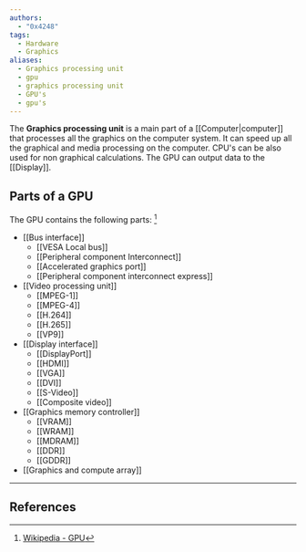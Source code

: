 ```yaml
---
authors:
  - "0x4248"
tags:
  - Hardware
  - Graphics
aliases:
  - Graphics processing unit
  - gpu
  - graphics processing unit
  - GPU's
  - gpu's
---
```

The **Graphics processing unit** is a main part of a [[Computer|computer]] that processes all the graphics on the computer system. It can speed up all the graphical and media processing on the computer. CPU's can be also used for non graphical calculations. The GPU can output data to the [[Display]].
## Parts of a GPU
The GPU contains the following parts: [^1]
- [[Bus interface]]
	- [[VESA Local bus]]
	- [[Peripheral component Interconnect]]
	- [[Accelerated graphics port]]
	- [[Peripheral component interconnect express]]
- [[Video processing unit]]
	- [[MPEG-1]]
	- [[MPEG-4]]
	- [[H.264]]
	- [[H.265]]
	- [[VP9]]
- [[Display interface]]
	- [[DisplayPort]]
	- [[HDMI]]
	- [[VGA]]
	- [[DVI]]
	- [[S-Video]]
	- [[Composite video]]
- [[Graphics memory controller]]
	- [[VRAM]]
	- [[WRAM]]
	- [[MDRAM]]
	- [[DDR]]
	- [[GDDR]]
- [[Graphics and compute array]]
---
## References
[^1]: [Wikipedia - GPU](https://en.wikipedia.org/wiki/Graphics_processing_unit)
